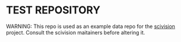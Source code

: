 # TEST REPOSITORY

WARNING: This repo is used as an example data repo for the [scivision](https://github.com/alan-turing-institute/scivision) project. Consult the scivision maitainers before altering it.

